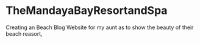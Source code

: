 # TheMandayaBayResortandSpa
Creating an Beach Blog Website for my aunt as to show the beauty of their beach reasort,
